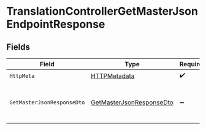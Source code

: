 # TranslationControllerGetMasterJsonEndpointResponse


## Fields

| Field                                                                           | Type                                                                            | Required                                                                        | Description                                                                     |
| ------------------------------------------------------------------------------- | ------------------------------------------------------------------------------- | ------------------------------------------------------------------------------- | ------------------------------------------------------------------------------- |
| `HttpMeta`                                                                      | [HTTPMetadata](../../Models/Components/HTTPMetadata.md)                         | :heavy_check_mark:                                                              | N/A                                                                             |
| `GetMasterJsonResponseDto`                                                      | [GetMasterJsonResponseDto](../../Models/Components/GetMasterJsonResponseDto.md) | :heavy_minus_sign:                                                              | Master translations JSON retrieved successfully                                 |